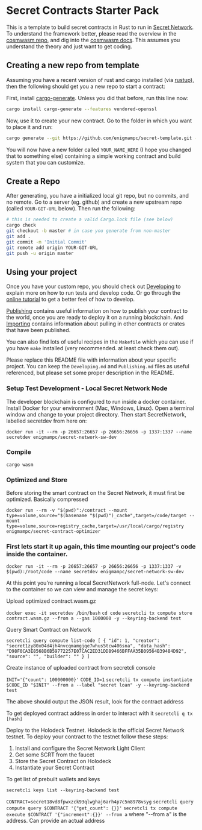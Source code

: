 # Secret Contracts Starter Pack

This is a template to build secret contracts in Rust to run in
[Secret Network](https://github.com/enigmampc/SecretNetwork).
To understand the framework better, please read the overview in the
[cosmwasm repo](https://github.com/CosmWasm/cosmwasm/blob/master/README.md),
and dig into the [cosmwasm docs](https://www.cosmwasm.com).
This assumes you understand the theory and just want to get coding.

## Creating a new repo from template

Assuming you have a recent version of rust and cargo installed (via [rustup](https://rustup.rs/)),
then the following should get you a new repo to start a contract:

First, install
[cargo-generate](https://github.com/ashleygwilliams/cargo-generate).
Unless you did that before, run this line now:

```sh
cargo install cargo-generate --features vendored-openssl
```

Now, use it to create your new contract.
Go to the folder in which you want to place it and run:

```sh
cargo generate --git https://github.com/enigmampc/secret-template.git --name YOUR_NAME_HERE
```

You will now have a new folder called `YOUR_NAME_HERE` (I hope you changed that to something else)
containing a simple working contract and build system that you can customize.

## Create a Repo

After generating, you have a initialized local git repo, but no commits, and no remote.
Go to a server (eg. github) and create a new upstream repo (called `YOUR-GIT-URL` below).
Then run the following:

```sh
# this is needed to create a valid Cargo.lock file (see below)
cargo check
git checkout -b master # in case you generate from non-master
git add .
git commit -m 'Initial Commit'
git remote add origin YOUR-GIT-URL
git push -u origin master
```

## Using your project

Once you have your custom repo, you should check out [Developing](./Developing.md) to explain
more on how to run tests and develop code. Or go through the
[online tutorial](https://www.cosmwasm.com/docs/getting-started/intro) to get a better feel
of how to develop.

[Publishing](./Publishing.md) contains useful information on how to publish your contract
to the world, once you are ready to deploy it on a running blockchain. And
[Importing](./Importing.md) contains information about pulling in other contracts or crates
that have been published.

You can also find lots of useful recipes in the `Makefile` which you can use
if you have `make` installed (very recommended. at least check them out).

Please replace this README file with information about your specific project. You can keep
the `Developing.md` and `Publishing.md` files as useful referenced, but please set some
proper description in the README.

### Setup Test Development - Local Secret Network Node

The developer blockchain is configured to run inside a docker container. Install Docker for your environment (Mac, Windows, Linux).  Open a terminal window and change to your project directory. Then start SecretNetwork, labelled secretdev from here on:

`docker run -it --rm -p 26657:26657 -p 26656:26656 -p 1337:1337 --name secretdev enigmampc/secret-network-sw-dev`

### Compile

`cargo wasm`

### Optimized and Store

Before storing the smart contract on the Secret Network, it must first be optimized.  Basically compressed

`docker run --rm -v "$(pwd)":/contract --mount type=volume,source="$(basename "$(pwd)")_cache",target=/code/target --mount type=volume,source=registry_cache,target=/usr/local/cargo/registry enigmampc/secret-contract-optimizer`

### First lets start it up again, this time mounting our project's code inside the container.

`docker run -it --rm -p 26657:26657 -p 26656:26656 -p 1337:1337 -v $(pwd):/root/code --name secretdev enigmampc/secret-network-sw-dev`

At this point you're running a local SecretNetwork full-node. Let's connect to the container so we can view and manage the secret keys:

Upload optimized contract.wasm.gz

`docker exec -it secretdev /bin/bash`
`cd code`
`secretcli tx compute store contract.wasm.gz --from a --gas 1000000 -y --keyring-backend test`

Query Smart Contract on Network

`secretcli query compute list-code
[
  {
    "id": 1,
    "creator": "secret1zy80x04d4jh4nvcqmamgjqe7whus5tcw406sna",
    "data_hash": "D98F0CA3E8568B6B59772257E07CAC2ED31DD89466BFFAA35B09564B39484D92",
    "source": "",
    "builder": ""
  }
]`

Create instance of uploaded contract from secretcli console

`INIT='{"count": 100000000}'`
`CODE_ID=1`
`secretcli tx compute instantiate $CODE_ID "$INIT" --from a --label "secret loan" -y --keyring-backend test`

The above should output the JSON result, look for the contract address 

To get deployed contract address in order to interact with it
`secretcli q tx [hash]`

Deploy to the Holodeck Testnet.  Holodeck is the official Secret Network testnet. To deploy your contract to the testnet follow these steps:

1. Install and configure the Secret Network Light Client
2. Get some SCRT from the faucet
3. Store the Secret Contract on Holodeck
4. Instantiate your Secret Contract

To get list of prebuilt wallets and keys

`secretcli keys list --keyring-backend test`

`CONTRACT=secret18vd8fpwxzck93qlwghaj6arh4p7c5n8978vsyg`
`secretcli query compute query $CONTRACT '{"get_count": {}}'`
`secretcli tx compute execute $CONTRACT '{"increment":{}}' --from a` where "--from a" is the address.  Can provide an actual address
